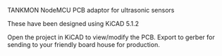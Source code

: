 TANKMON NodeMCU PCB adaptor for ultrasonic sensors

These have been designed using KiCAD 5.1.2

Open the project in KiCAD to view/modify the PCB. Export to gerber for sending to your friendly board house for production.
